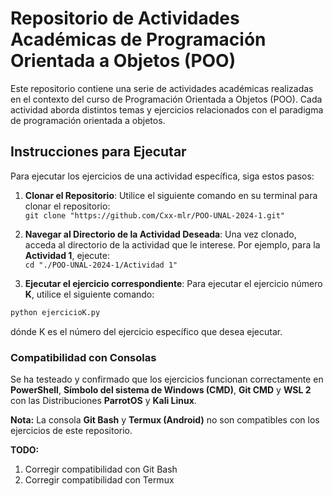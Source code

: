 # Repositorio de Actividades Académicas de Programación Orientada a Objetos (POO)

Este repositorio contiene una serie de actividades académicas realizadas en el contexto del curso de Programación Orientada a Objetos (POO). Cada actividad aborda distintos temas y ejercicios relacionados con el paradigma de programación orientada a objetos.

## Instrucciones para Ejecutar

Para ejecutar los ejercicios de una actividad específica, siga estos pasos:

1. **Clonar el Repositorio**: Utilice el siguiente comando en su terminal para clonar el repositorio:
<br/>`git clone "https://github.com/Cxx-mlr/POO-UNAL-2024-1.git"`

2. **Navegar al Directorio de la Actividad Deseada**: Una vez clonado, acceda al directorio de la actividad que le interese. Por ejemplo, para la **Actividad 1**, ejecute:
<br/>`cd "./POO-UNAL-2024-1/Actividad 1"`


3. **Ejecutar el ejercicio correspondiente**: Para ejecutar el ejercicio número **K**, utilice el siguiente comando:
```python
python ejercicioK.py
```
dónde K es el número del ejercicio específico que desea ejecutar.

### Compatibilidad con Consolas

Se ha testeado y confirmado que los ejercicios funcionan correctamente en **PowerShell**, **Símbolo del sistema de Windows (CMD)**, **Git CMD** y **WSL 2** con las Distribuciones **ParrotOS** y **Kali Linux**.

**Nota:** La consola **Git Bash** y **Termux (Android)** no son compatibles con los ejercicios de este repositorio.

**TODO:**
1. Corregir compatibilidad con Git Bash
2. Corregir compatibilidad con Termux
